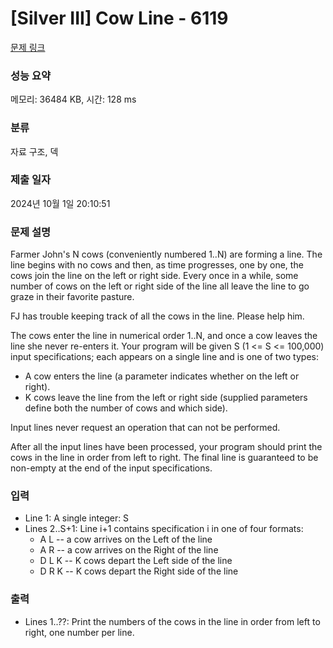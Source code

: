 # [Silver III] Cow Line - 6119 

[문제 링크](https://www.acmicpc.net/problem/6119) 

### 성능 요약

메모리: 36484 KB, 시간: 128 ms

### 분류

자료 구조, 덱

### 제출 일자

2024년 10월 1일 20:10:51

### 문제 설명

<p>Farmer John's N cows (conveniently numbered 1..N) are forming a line. The line begins with no cows and then, as time progresses, one by one, the cows join the line on the left or right side. Every once in a while, some number of cows on the left or right side of the line all leave the line to go graze in their favorite pasture.</p>

<p>FJ has trouble keeping track of all the cows in the line. Please help him.</p>

<p>The cows enter the line in numerical order 1..N, and once a cow leaves the line she never re-enters it. Your program will be given S (1 <= S <= 100,000) input specifications; each appears on a single line and is one of two types:</p>

<ul>
	<li>A cow enters the line (a parameter indicates whether on the left or right).</li>
	<li>K cows leave the line from the left or right side (supplied parameters define both the number of cows and which side).</li>
</ul>

<p>Input lines never request an operation that can not be performed.</p>

<p>After all the input lines have been processed, your program should print the cows in the line in order from left to right. The final line is guaranteed to be non-empty at the end of the input specifications.</p>

### 입력 

 <ul>
	<li>Line 1: A single integer: S</li>
	<li>Lines 2..S+1: Line i+1 contains specification i in one of four formats:
	<ul>
		<li>A L -- a cow arrives on the Left of the line</li>
		<li>A R -- a cow arrives on the Right of the line</li>
		<li>D L K -- K cows depart the Left side of the line</li>
		<li>D R K -- K cows depart the Right side of the line</li>
	</ul>
	</li>
</ul>

<p> </p>

### 출력 

 <ul>
	<li>Lines 1..??: Print the numbers of the cows in the line in order from left to right, one number per line.</li>
</ul>

<p> </p>

